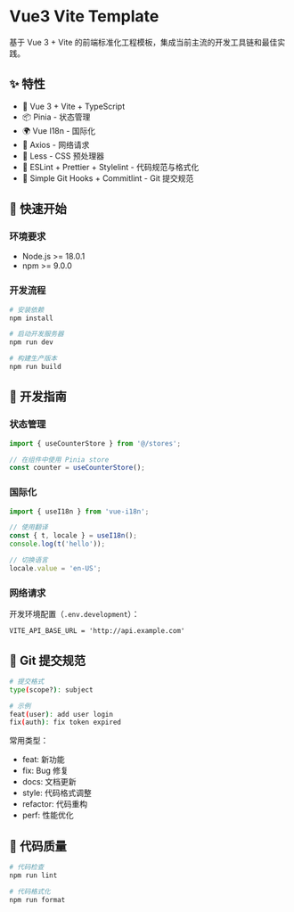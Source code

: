 # Vue3 Vite Template

基于 Vue 3 + Vite 的前端标准化工程模板，集成当前主流的开发工具链和最佳实践。

## ✨ 特性

- 🚀 Vue 3 + Vite + TypeScript
- 📦 Pinia - 状态管理
- 🌍 Vue I18n - 国际化
- 🔌 Axios - 网络请求
- 🎨 Less - CSS 预处理器
- 📝 ESLint + Prettier + Stylelint - 代码规范与格式化
- 🎯 Simple Git Hooks + Commitlint - Git 提交规范

## 🚀 快速开始

### 环境要求

- Node.js >= 18.0.1
- npm >= 9.0.0

### 开发流程

```bash
# 安装依赖
npm install

# 启动开发服务器
npm run dev

# 构建生产版本
npm run build
```

## 📖 开发指南

### 状态管理

```typescript
import { useCounterStore } from '@/stores';

// 在组件中使用 Pinia store
const counter = useCounterStore();
```

### 国际化

```typescript
import { useI18n } from 'vue-i18n';

// 使用翻译
const { t, locale } = useI18n();
console.log(t('hello'));

// 切换语言
locale.value = 'en-US';
```

### 网络请求

开发环境配置（`.env.development`）：

```
VITE_API_BASE_URL = 'http://api.example.com'
```

## 📝 Git 提交规范

```bash
# 提交格式
type(scope?): subject

# 示例
feat(user): add user login
fix(auth): fix token expired
```

常用类型：

- feat: 新功能
- fix: Bug 修复
- docs: 文档更新
- style: 代码格式调整
- refactor: 代码重构
- perf: 性能优化

## 🔧 代码质量

```bash
# 代码检查
npm run lint

# 代码格式化
npm run format
```
